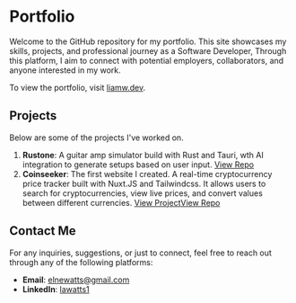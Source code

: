 # Portfolio

Welcome to the GitHub repository for my portfolio. This site showcases my skills, projects, and professional journey as a Software Developer, Through this platform, I aim to connect with potential employers, collaborators, and anyone interested in my work.

To view the portfolio, visit [liamw.dev](https://liamw.dev).

## Projects

Below are some of the projects I've worked on.

1. **Rustone**: A guitar amp simulator build with Rust and Tauri, wth AI integration to generate setups based on user input. [View Repo](https://github.com/acaala/rustone)
2. **Coinseeker**: The first website I created. A real-time cryptocurrency price tracker built with Nuxt.JS and Tailwindcss. It allows users to search for cryptocurrencies, view live prices, and convert values between different currencies. [View Project](https://coinseeker.liamw.dev)[View Repo](https://github.com/acaala/coinseeker)

## Contact Me

For any inquiries, suggestions, or just to connect, feel free to reach out through any of the following platforms:

- **Email**: [elnewatts@gmail.com](mailto:elnewatts@gmail.com)
- **LinkedIn**: [lawatts1](https://www.linkedin.com/in/lawatts1/)
